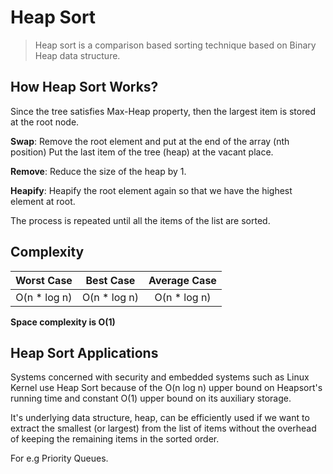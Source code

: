 # Heap Sort

> Heap sort is a comparison based sorting technique based on Binary Heap data structure.

## How Heap Sort Works?

Since the tree satisfies Max-Heap property, then the largest item is stored at the root node.

**Swap**: Remove the root element and put at the end of the array (nth position) Put the last item of the tree (heap) at the vacant place.

**Remove**: Reduce the size of the heap by 1.

**Heapify**: Heapify the root element again so that we have the highest element at root.

The process is repeated until all the items of the list are sorted.

## Complexity

|  Worst Case   |   Best Case   | Average Case  |
| :-----------: | :-----------: | :-----------: |
| O(n \* log n) | O(n \* log n) | O(n \* log n) |

**Space complexity is O(1)**

## Heap Sort Applications

Systems concerned with security and embedded systems such as Linux Kernel use Heap Sort because of the O(n log n) upper bound on Heapsort's running time and constant O(1) upper bound on its auxiliary storage.

It's underlying data structure, heap, can be efficiently used if we want to extract the smallest (or largest) from the list of items without the overhead of keeping the remaining items in the sorted order.

For e.g Priority Queues.
